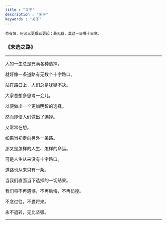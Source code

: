 ```yaml
---
title : "关于"
description : "关于"
keywords : "关于"
---
```


```text
苟有恒，何必三更眠五更起；最无益，莫过一日曝十日寒。
```


### 《末选之路》

---

人的一生总是充满各种选择。

就好像一条道路有无数个十字路口。

站在路口上，人们总是犹疑不决。

大家总想多思考一会儿。

以便做出一个更加明智的选择。


然而即便人们做出了选择。

又常常在想。

如果当初走向另外一条路。

那又是怎样的人生、怎样的命运。


可是人生从来没有十字路口。

道路也从来只有一条。

当我们直面当下选择的一切结果。

我们将不再遗憾，不再后悔，不再彷徨。

不念过往，不畏将来。

永不退转，无比坚强。


---


